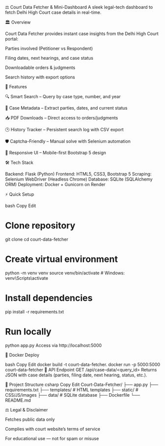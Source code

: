 ⚖️ Court Data Fetcher & Mini-Dashboard
A sleek legal-tech dashboard to fetch Delhi High Court case details in real-time.


🏛 Overview

Court Data Fetcher provides instant case insights from the Delhi High Court portal:

Parties involved (Petitioner vs Respondent)

Filing dates, next hearings, and case status

Downloadable orders & judgments

Search history with export options


🚀 Features

🔍 Smart Search – Query by case type, number, and year

📄 Case Metadata – Extract parties, dates, and current status

📥 PDF Downloads – Direct access to orders/judgments

🕒 History Tracker – Persistent search log with CSV export

🛡 Captcha-Friendly – Manual solve with Selenium automation

📱 Responsive UI – Mobile-first Bootstrap 5 design


🛠 Tech Stack

Backend: Flask (Python)
Frontend: HTML5, CSS3, Bootstrap 5
Scraping: Selenium WebDriver (Headless Chrome)
Database: SQLite (SQLAlchemy ORM)
Deployment: Docker + Gunicorn on Render


⚡ Quick Setup

bash
Copy
Edit
# Clone repository
git clone <repository-url>
cd court-data-fetcher

# Create virtual environment
python -m venv venv
source venv/bin/activate  # Windows: venv\Scripts\activate

# Install dependencies
pip install -r requirements.txt

# Run locally
python app.py
Access via http://localhost:5000

🐳 Docker Deploy

bash
Copy
Edit
docker build -t court-data-fetcher.
docker run -p 5000:5000 court-data-fetcher
🔌 API Endpoint
GET /api/case-data/<query_id>
Returns JSON with case details (parties, filing date, next hearing, status, etc.).

🧩 Project Structure
csharp
Copy
Edit
Court-Data-Fetcher/
├── app.py
├── requirements.txt
├── templates/       # HTML templates
├── static/          # CSS/JS/images
├── data/            # SQLite database
├── Dockerfile
└── README.md


⚖ Legal & Disclaimer

Fetches public data only

Complies with court website’s terms of service

For educational use — not for spam or misuse

